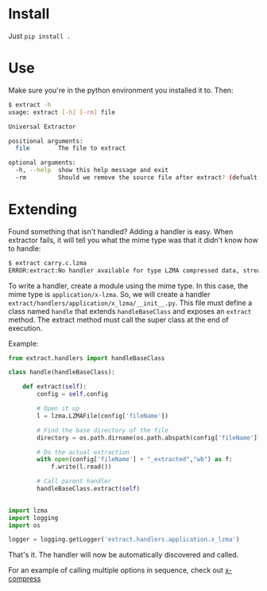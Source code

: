 # Install
Just `pip install .`

# Use
Make sure you're in the python environment you installed it to. Then:

```bash
$ extract -h
usage: extract [-h] [-rm] file

Universal Extractor

positional arguments:
  file        The file to extract

optional arguments:
  -h, --help  show this help message and exit
  -rm         Should we remove the source file after extract? (defualt: False)
```

# Extending
Found something that isn't handled? Adding a handler is easy. When extractor fails, it will tell you what the mime type was that it didn't know how to handle:

```bash
$ extract carry.c.lzma 
ERROR:extract:No handler available for type LZMA compressed data, streamed (application/x-lzma)
```

To write a handler, create a module using the mime type. In this case, the mime type is `application/x-lzma`. So, we will create a handler `extract/handlers/application/x_lzma/__init__.py`. This file must define a class named `handle` that extends `handleBaseClass` and exposes an `extract` method. The extract method must call the super class at the end of execution.

Example:

```python
from extract.handlers import handleBaseClass

class handle(handleBaseClass):

    def extract(self):
        config = self.config

        # Open it up
        l = lzma.LZMAFile(config['fileName'])

        # Find the base directory of the file
        directory = os.path.dirname(os.path.abspath(config['fileName']))

        # Do the actual extraction
        with open(config['fileName'] + "_extracted","wb") as f:
            f.write(l.read())

        # Call parent handler
        handleBaseClass.extract(self)
        

import lzma
import logging
import os

logger = logging.getLogger('extract.handlers.application.x_lzma')
```

That's it. The handler will now be automatically discovered and called.

For an example of calling multiple options in sequence, check out [x-compress](extract/handlers/application/x_compress/__init__.py)
